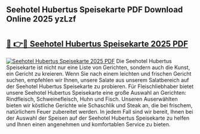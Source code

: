 ## Seehotel Hubertus Speisekarte PDF Download Online 2025 yzLzf

# <h2><a href="http://gc9l62a.nevu.top/?p=Seehotel+Hubertus+Speisekarte">🔗 👉🔴 Seehotel Hubertus Speisekarte 2025 PDF</a></h2>

[![Seehotel Hubertus Speisekarte 2025 PDF](https://i.imgur.com/dBaPXMq.png)](http://gc9l62a.nevu.top/?p=Seehotel+Hubertus+Speisekarte)
Die Seehotel Hubertus Speisekarte ist nicht nur eine Liste von Gerichten, sondern auch die Kunst, ein Gericht zu kreieren. Wenn Sie nach einem leichten und frischen Gericht suchen, empfehlen wir Ihnen, unsere Salate aus unserem Salatbereich auf der Seehotel Hubertus Speisekarte zu probieren. Für Fleischliebhaber bietet unsere Seehotel Hubertus Speisekarte eine große Auswahl an Gerichten: Rindfleisch, Schweinefleisch, Huhn und Fisch. Unseren Auserwählten bieten wir köstliche Gerichte wie Schaschlik und Steak an, die bei frischem, natürlichem Feuer zubereitet werden. In jedem Fall sind wir bereit, Ihnen bei der Auswahl der Speisen auf der Seehotel Hubertus Speisekarte zu helfen und Ihnen einen angenehmen und komfortablen Service zu bieten.
